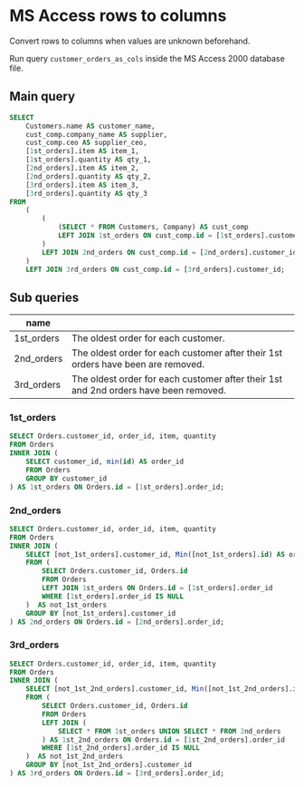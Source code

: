 # MS Access rows to columns

Convert rows to columns when values are unknown beforehand.  

Run query `customer_orders_as_cols` inside the MS Access 2000 database file.

## Main query

``` sql
SELECT
    Customers.name AS customer_name,
    cust_comp.company_name AS supplier,
    cust_comp.ceo AS supplier_ceo,
    [1st_orders].item AS item_1,
    [1st_orders].quantity AS qty_1,
    [2nd_orders].item AS item_2,
    [2nd_orders].quantity AS qty_2,
    [3rd_orders].item AS item_3,
    [3rd_orders].quantity AS qty_3
FROM
    (
        (
            (SELECT * FROM Customers, Company) AS cust_comp
            LEFT JOIN 1st_orders ON cust_comp.id = [1st_orders].customer_id
        )
        LEFT JOIN 2nd_orders ON cust_comp.id = [2nd_orders].customer_id
    )
    LEFT JOIN 3rd_orders ON cust_comp.id = [3rd_orders].customer_id;
```

## Sub queries

| name ||
|---|---|
| 1st_orders | The oldest order for each customer. |
| 2nd_orders | The oldest order for each customer after their 1st orders have been are removed. |
| 3rd_orders | The oldest order for each customer after their 1st and 2nd orders have been removed. |

### 1st_orders
``` sql
SELECT Orders.customer_id, order_id, item, quantity
FROM Orders
INNER JOIN (
    SELECT customer_id, min(id) AS order_id
    FROM Orders
    GROUP BY customer_id
) AS 1st_orders ON Orders.id = [1st_orders].order_id;
```

### 2nd_orders
``` sql
SELECT Orders.customer_id, order_id, item, quantity
FROM Orders
INNER JOIN (
    SELECT [not_1st_orders].customer_id, Min([not_1st_orders].id) AS order_id
    FROM (
        SELECT Orders.customer_id, Orders.id
        FROM Orders
        LEFT JOIN 1st_orders ON Orders.id = [1st_orders].order_id
        WHERE [1st_orders].order_id IS NULL
    )  AS not_1st_orders
    GROUP BY [not_1st_orders].customer_id
) AS 2nd_orders ON Orders.id = [2nd_orders].order_id;
```

### 3rd_orders
``` sql
SELECT Orders.customer_id, order_id, item, quantity
FROM Orders
INNER JOIN (
    SELECT [not_1st_2nd_orders].customer_id, Min([not_1st_2nd_orders].id) AS order_id
    FROM (
        SELECT Orders.customer_id, Orders.id
        FROM Orders
        LEFT JOIN (
            SELECT * FROM 1st_orders UNION SELECT * FROM 2nd_orders
        ) AS 1st_2nd_orders ON Orders.id = [1st_2nd_orders].order_id
        WHERE [1st_2nd_orders].order_id IS NULL
    )  AS not_1st_2nd_orders
    GROUP BY [not_1st_2nd_orders].customer_id
) AS 3rd_orders ON Orders.id = [3rd_orders].order_id;
```
